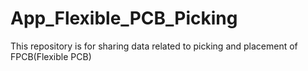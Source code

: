 # App_Flexible_PCB_Picking
This repository is for sharing data related to picking and placement of FPCB(Flexible PCB)
